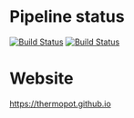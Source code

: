 Pipeline status
===============
[![Build Status](https://travis-ci.org/thermopot/potentials.svg?branch=master)](https://travis-ci.org/thermopot/potentials)
[![Build Status](https://travis-ci.org/thermopot/website.svg?branch=master)](https://travis-ci.org/thermopot/website)

Website
=======
https://thermopot.github.io
